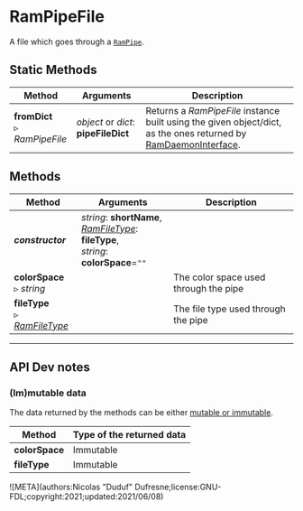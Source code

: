 # RamPipeFile

A file which goes through a [`RamPipe`](ram_pipe.md).

## Static Methods

| Method | Arguments | Description |
| --- | --- | --- |
| **fromDict**<br />▹ *RamPipeFile* | *object* or *dict*: **pipeFileDict** | Returns a *RamPipeFile* instance built using the given object/dict, as the ones returned by [RamDaemonInterface](ram_daemon_interface.md). |

## Methods

| Method | Arguments | Description |
| --- | --- | --- |
| ***constructor*** | *string*: **shortName**,<br />*[RamFileType](ram_filetype.md)*: **fileType**,<br/>*string*: **colorSpace**=`""` | |
| **colorSpace**<br />▹ *string* | | The color space used through the pipe |
| **fileType**<br />▹ *[RamFileType](ram_filetype.md)* | | The file type used through the pipe |

____

## API Dev notes

### (Im)mutable data

The data returned by the methods can be either [mutable or immutable](implementation.md#accessing-the-data).

| Method | Type of the returned data |
| --- | --- |
| **colorSpace** | <i class="fa fa-lock"></i> Immutable |
| **fileType** | <i class="fa fa-lock"></i> Immutable |

![META](authors:Nicolas "Duduf" Dufresne;license:GNU-FDL;copyright:2021;updated:2021/06/08)